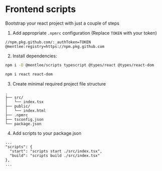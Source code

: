 # Frontend scripts

Bootstrap your react project with just a couple of steps

1. Add appropriate `.npmrc` configuration (Replace `TOKEN` with your token)
```
//npm.pkg.github.com/:_authToken=TOKEN
@mentlee:registry=https://npm.pkg.github.com
```

2. Install dependencies:
```bash
npm i -D @mentlee/scripts typescript @types/react @types/react-dom
```
```bash
npm i react react-dom
```

3. Create minimal required project file structure
```
.
├── src/
│   └── index.tsx
├── public/
│   └── index.html
├── .npmrc
├── tsconfig.json
└── package.json
```

4. Add scripts to your package.json
```
...
"scripts": {
  "start": "scripts start ./src/index.tsx",
  "build": "scripts build ./src/index.tsx"
},
...
```
